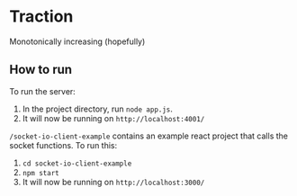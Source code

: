 # Traction
Monotonically increasing (hopefully)

## How to run
To run the server:
1. In the project directory, run `node app.js`.
2. It will now be running on `http://localhost:4001/`

`/socket-io-client-example` contains an example react project that calls the socket functions. To run this:
1. `cd socket-io-client-example`
2. `npm start`
3. It will now be running on `http://localhost:3000/`